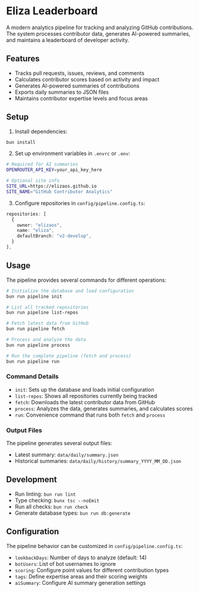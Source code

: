 # Eliza Leaderboard

A modern analytics pipeline for tracking and analyzing GitHub contributions. The system processes contributor data, generates AI-powered summaries, and maintains a leaderboard of developer activity.

## Features

- Tracks pull requests, issues, reviews, and comments
- Calculates contributor scores based on activity and impact
- Generates AI-powered summaries of contributions
- Exports daily summaries to JSON files
- Maintains contributor expertise levels and focus areas

## Setup

1. Install dependencies:
```bash
bun install
```

2. Set up environment variables in `.envrc` or `.env`:
```bash
# Required for AI summaries
OPENROUTER_API_KEY=your_api_key_here

# Optional site info
SITE_URL=https://elizaos.github.io
SITE_NAME="GitHub Contributor Analytics"
```

3. Configure repositories in `config/pipeline.config.ts`:
```typescript
repositories: [
  {
    owner: "elizaos",
    name: "eliza",
    defaultBranch: "v2-develop",
  }
],
```

## Usage

The pipeline provides several commands for different operations:

```bash
# Initialize the database and load configuration
bun run pipeline init

# List all tracked repositories
bun run pipeline list-repos

# Fetch latest data from GitHub
bun run pipeline fetch

# Process and analyze the data
bun run pipeline process

# Run the complete pipeline (fetch and process)
bun run pipeline run
```

### Command Details

- `init`: Sets up the database and loads initial configuration
- `list-repos`: Shows all repositories currently being tracked
- `fetch`: Downloads the latest contributor data from GitHub
- `process`: Analyzes the data, generates summaries, and calculates scores
- `run`: Convenience command that runs both `fetch` and `process`

### Output Files

The pipeline generates several output files:
- Latest summary: `data/daily/summary.json`
- Historical summaries: `data/daily/history/summary_YYYY_MM_DD.json`

## Development

- Run linting: `bun run lint`
- Type checking: `bunx tsc --noEmit`
- Run all checks: `bun run check`
- Generate database types: `bun run db:generate`

## Configuration

The pipeline behavior can be customized in `config/pipeline.config.ts`:

- `lookbackDays`: Number of days to analyze (default: 14)
- `botUsers`: List of bot usernames to ignore
- `scoring`: Configure point values for different contribution types
- `tags`: Define expertise areas and their scoring weights
- `aiSummary`: Configure AI summary generation settings
